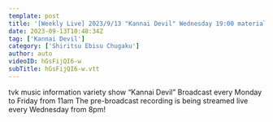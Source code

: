 ```yaml
---
template: post
title: '[Weekly Live] 2023/9/13 "Kannai Devil" Wednesday 19:00 material (Cocona Sakuragi)'
date: 2023-09-13T10:48:34Z
tag: ['Kannai Devil']
category: ['Shiritsu Ebisu Chugaku']
author: auto 
videoID: hGsFijQI6-w
subTitle: hGsFijQI6-w.vtt
---
```

tvk music information variety show “Kannai Devil”
Broadcast every Monday to Friday from 11am
The pre-broadcast recording is being streamed live every Wednesday from 8pm!
